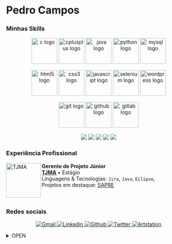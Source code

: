 # Pedro Campos

<h3>Minhas Skills</h3>

<p align="center">
  <img src="https://predocampos.github.io/public/images/icons/c-original.svg"               alt="c logo"            width="70" height="70">
  <img src="https://predocampos.github.io/public/images/icons/cplusplus-original.svg"       alt="cplusplus logo"    width="70" height="70">
  <img src="https://predocampos.github.io/public/images/icons/java-original.svg"            alt="java logo"         width="70" height="70">
  <img src="https://predocampos.github.io/public/images/icons/python-original.svg"          alt="python logo"       width="70" height="70">
  <img src="https://predocampos.github.io/public/images/icons/mysql-original-wordmark.svg"  alt="mysql logo"        width="70" height="70">
</p>

<p align="center">
  <img src="https://predocampos.github.io/public/images/icons/html5-original.svg"           alt="html5 logo"        width="70" height="70">
  <img src="https://predocampos.github.io/public/images/icons/css3-original.svg"            alt="css3 logo"         width="70" height="70">
  <img src="https://predocampos.github.io/public/images/icons/javascript-original.svg"      alt="javascript logo"   width="70" height="70">
  <img src="https://predocampos.github.io/public/images/icons/selenium-original.svg"        alt="selenium logo"     width="70" height="70">
  <img src="https://predocampos.github.io/public/images/icons/wordpress-original.svg"       alt="wordpress logo"    width="70" height="70">
</p>

<p align="center">
  <img src="https://predocampos.github.io/public/images/icons/git-original.svg"             alt="git logo"          width="70" height="70">
  <img src="https://predocampos.github.io/public/images/icons/github-original.svg"          alt="github logo"       width="70" height="70">
  <img src="https://predocampos.github.io/public/images/icons/gitlab-original.svg"          alt="gitlab logo"       width="70" height="70">
</p>

<p align="center">
    <img src="https://img.shields.io/badge/Jira-0052CC?style=for-the-badge&logo=jira&logoColor=white">
    <img src="https://img.shields.io/badge/Figma-F24E1E?style=for-the-badge&logo=figma&logoColor=white">
    <img src="https://img.shields.io/badge/Eclipse-2C2255?style=for-the-badge&logo=eclipseide&logoColor=white">
    <img src="https://img.shields.io/badge/VScode-007ACC?style=for-the-badge&logo=visualstudiocode&logoColor=white">
    <img src="https://img.shields.io/badge/unity-FFFFFF?style=for-the-badge&logo=unity&logoColor=black">
</p>

<h3>Experiência Profissional</h3>

[<img align="left" height="94px" width="94px" alt="TJMA" src="https://www.irib.org.br/app/webroot/files/downloads/images/MARCA%20SECUNDARIA%201.png">][tjma.link]
**Gerente de Projeto Júnior** \
[**TJMA**][tjma.link] • Estágio \
Linguagens & Tecnologias: `Jira`, `Java`, `Eclipse`,\
Projetos em destaque: [SAPRE]()

<br/>

<h3>Redes sociais</h3>

<p align="center">
      <a href="mailto:phenriquebcampos@gmail.com">
        <img alt="Gmail" src="https://img.shields.io/badge/Gmail-EA4335?style=flat&logo=gmail&logoColor=white">
      </a>
      <a href="https://www.linkedin.com/in/pedro-camposti/">
        <img alt="Linkedin" src="https://img.shields.io/badge/LinkedIn-0077B5?style=flat&logo=linkedin&logoColor=white">
      </a>
      <a href="https://github.com/PredoCampos">
        <img alt="Github" src="https://img.shields.io/badge/GitHub-100000?style=flat&logo=github&logoColor=white">
      </a>
      <a href="https://twitter.com/drope_sem_rumo">
        <img alt="Twitter" src="https://img.shields.io/badge/Twitter-1DA1F2?style=flat&logo=twitter&logoColor=white">
      </a>
      <a href="https://twitter.com/drope_sem_rumo">
        <img alt="Artstation" src="https://img.shields.io/badge/Twitter-1DA1F2?style=flat&logo=twitter&logoColor=white">
      </a>
</p>

<details>
  <summary>OPEN</summary>

  ```text
 
  ```
</details>

[//]:#

<link rel="stylesheet" href="https://cdn.jsdelivr.net/gh/devicons/devicon@v2.15.1/devicon.min.css">

[tjma.link]: <https://www.tjma.jus.br/>
